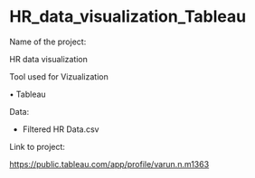 # HR_data_visualization_Tableau

Name of the project:

HR data visualization

Tool used for Vizualization

• Tableau

Data:

* Filtered HR Data.csv

Link to project:

https://public.tableau.com/app/profile/varun.n.m1363
